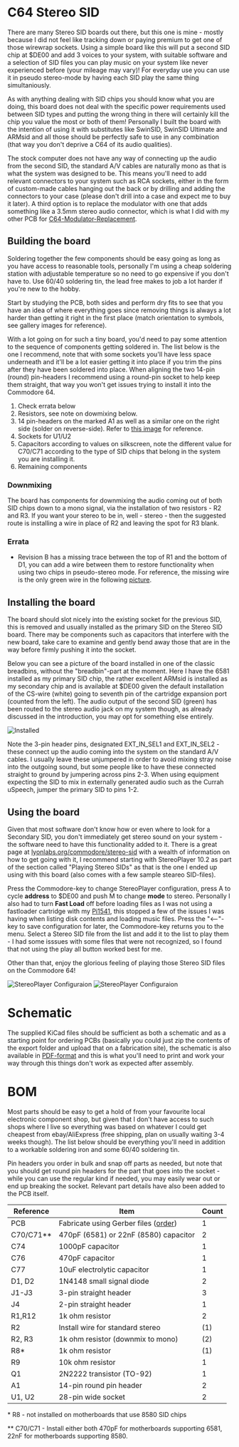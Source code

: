 # C64 Stereo SID

There are many Stereo SID boards out there, but this one is mine - mostly because I did not feel like tracking down or paying premium to get one of those wirewrap sockets. Using a simple board like this will put a second SID chip at $DE00 and add 3 voices to your system, with suitable software and a selection of SID files you can play music on your system like never experienced before (your mileage may vary)! For everyday use you can use it in pseudo stereo-mode by having each SID play the same thing simultaniously.

As with anything dealing with SID chips you should know what you are doing, this board does not deal with the specific power requirements used between SID types and putting the wrong thing in there will certainly kill the chip you value the most or both of them! Personally I built the board with the intention of using it with substitutes like SwinSID, SwinSID Ultimate and ARMsid and all those should be perfectly safe to use in any combination (that way you don't deprive a C64 of its audio qualities).

The stock computer does not have any way of connecting up the audio from the second SID, the standard A/V cables are naturally mono as that is what the system was designed to be. This means you'll need to add relevant connectors to your system such as RCA sockets, either in the form of custom-made cables hanging out the back or by drilling and adding the connectors to your case (please don't drill into a case and expect me to buy it later). A third option is to replace the modulator with one that adds something like a 3.5mm stereo audio connector, which is what I did with my other PCB for [C64-Modulator-Replacement](https://github.com/tebl/C64-Modulator-Replacement).

## Building the board
Soldering together the few components should be easy going as long as you have access to reasonable tools, personally I'm using a cheap soldering station with adjustable temperature so no need to go expensive if you don't have to. Use 60/40 soldering tin, the lead free makes to job a lot harder if you're new to the hobby.

Start by studying the PCB, both sides and perform dry fits to see that you have an idea of where everything goes since removing things is always a lot harder than getting it right in the first place (match orientation to symbols, see gallery images for reference).

With a lot going on for such a tiny board, you'd need to pay some attention to the sequence of components getting soldered in. The list below is the one I recommend, note that with some sockets you'll have less space underneath and it'll be a lot easier getting it into place if you trim the pins after they have been soldered into place. When aligning the two 14-pin (round) pin-headers I recommend using a round-pin socket to help keep them straight, that way you won't get issues trying to install it into the Commodore 64.

1. Check errata below
2. Resistors, see note on dowmixing below.
2. 14 pin-headers on the marked A1 as well as a similar one on the right side (solder on reverse-side). Refer to [this image](https://raw.githubusercontent.com/tebl/C64-Stereo-SID/master/gallery/2019-07-30%2016.36.22.jpg) for reference.
3. Sockets for U1/U2
4. Capacitors according to values on silkscreen, note the different value for C70/C71 according to the type of SID chips that belong in the system you are installing it.
5. Remaining components

### Downmixing
The board has components for downmixing the audio coming out of both SID chips down to a mono signal, via the installation of two resistors - R2 and R3. If you want your stereo to be in, well - stereo - then the suggested route is installing a wire in place of R2 and leaving the spot for R3 blank.  

### Errata
- Revision B has a missing trace between the top of R1 and the bottom of D1, you can add a wire between them to restore functionality when using two chips in pseudo-stereo mode. For reference, the missing wire is the only green wire in the following [picture](https://github.com/tebl/C64-Stereo-SID/raw/master/gallery/revision_b_fix.PNG). 

## Installing the board
The board should slot nicely into the existing socket for the previous SID, this is removed and usually installed as the primary SID on the Stereo SID board. There may be components such as capacitors that interfere with the new board, take care to examine and gently bend away those that are in the way before firmly pushing it into the socket.

Below you can see a picture of the board installed in one of the classic breadbins, without the "breadbin"-part at the moment. Here I have the 6581 installed as my primary SID chip, the rather excellent ARMsid is installed as my secondary chip and is available at $DE00 given the default installation of the CS-wire (white) going to seventh pin of the cartridge expansion port (counted from the left). The audio output of the second SID (green) has been routed to the stereo audio jack on my system though, as already discussed in the introduction, you may opt for something else entirely.

![Installed](https://github.com/tebl/C64-Stereo-SID/raw/master/gallery/2019-07-30%2022.40.14.jpg)

Note the 3-pin header pins, designated EXT_IN_SEL1 and EXT_IN_SEL2 - these connect up the audio coming into the system on the standard A/V cables. I usually leave these unjumpered in order to avoid mixing stray noise into the outgoing sound, but some people like to have these connected straight to ground by jumpering across pins 2-3. When using equipment expecting the SID to mix in externally generated audio such as the Currah uSpeech, jumper the primary SID to pins 1-2.

## Using the board
Given that most software don't know how or even where to look for a Secondary SID, you don't immediately get stereo sound on your system - the software need to have this functionality added to it. There is a great page at [lyonlabs.org/commodore/stereo-sid](https://www.lyonlabs.org/commodore/stereo-sid/) with a wealth of information on how to get going with it, I recommend starting with StereoPlayer 10.2 as part of the section called "Playing Stereo SIDs" as that is the one I ended up using with this board (also comes with a few sample steareo SID-files).

Press the Commodore-key to change StereoPlayer configuration, press A to cycle **address** to $DE00 and push M to change **mode** to stereo. Personally I also had to turn **Fast Load** off before loading files as I was not using a fastloader cartridge with my [Pi1541](https://github.com/tebl/C64-Pi1541-Module), this stopped a few of the issues I was having when listing disk contents and loading music files. Press the "<--"-key to save configuration for later, the Commodore-key returns you to the menu. Select a Stereo SID file from the list and add it to the list to play them - I had some isssues with some files that were not recognized, so I found that not using the play all button worked best for me.

Other than that, enjoy the glorious feeling of playing those Stereo SID files on the Commodore 64!

![StereoPlayer Configuraion](https://github.com/tebl/C64-Stereo-SID/raw/master/gallery/2019-08-14%2022.10.10.jpg)
![StereoPlayer Configuraion](https://github.com/tebl/C64-Stereo-SID/raw/master/gallery/2019-08-14%2022.16.11.jpg)

# Schematic
The supplied KiCad files should be sufficient as both a schematic and as a  starting point for ordering PCBs (basically you could just zip the contents of the export folder and upload that on a fabrication site), the schematic is also available in [PDF-format](https://github.com/tebl/C64-Stereo-SID/raw/master/export/C64%20Stereo%20SID.pdf) and this is what you'll need to print and work your way through this things don't work as expected after assembly.

# BOM
Most parts should be easy to get a hold of from your favourite local electronic component shop, but given that I don't have access to such shops where I live so everything was based on whatever I could get cheapest from ebay/AliExpress (free shipping, plan on usually waiting 3-4 weeks though). The list below should be everything you'll need in addition to a workable soldering iron and some 60/40 soldering tin.

Pin headers you order in bulk and snap off parts as needed, but note that you should get round pin headers for the part that goes into the socket - while you can use the regular kind if needed, you may easily wear out or end up breaking the socket. Relevant part details have also been added to the PCB itself.

| Reference    | Item                                  | Count |
| ------------ | ------------------------------------- | ----- |
| PCB          | Fabricate using Gerber files ([order](https://www.pcbway.com/project/shareproject/Commodore_64_Stereo_SID.html?inviteid=88707))          |     1 |
| C70/C71**   | 470pF (6581) or 22nF (8580) capacitor |     2 |
| C74         | 1000pF capacitor                      |     1 |
| C76         | 470pF capacitor                       |     1 |
| C77         | 10uF electrolytic capacitor           |     1 |
| D1, D2      | 1N4148 small signal diode             |     2 |
| J1-J3       | 3-pin straight header                 |     3 |
| J4          | 2-pin straight header                 |     1 |
| R1,R12      | 1k ohm resistor                       |     2 | 
| R2          | Install wire for standard stereo      |   (1) |
| R2, R3      | 1k ohm resistor (downmix to mono)     |   (2) |
| R8*         | 1k ohm resistor                       |   (1) | 
| R9          | 10k ohm resistor                      |     1 | 
| Q1          | 2N2222 transistor (TO-92)             |     1 |
| A1          | 14-pin round pin header               |     2 |
| U1, U2      | 28-pin wide socket                    |     2 |

\* R8 - not installed on motherboards that use 8580 SID chips 

** C70/C71 - Install either both 470pF for motherboards supporting 6581, 22nF for motherboards supporting 8580.